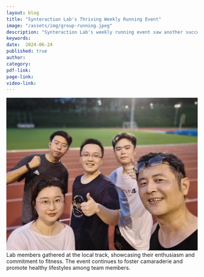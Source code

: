 ```yaml
---
layout: blog
title: "Synteraction Lab's Thriving Weekly Running Event"
image: "/assets/img/group-running.jpeg"
description: "Synteraction Lab's weekly running event saw another successful turnout this Thursday"
keywords: 
date:  2024-06-24
published: true
author:
category:
pdf-link:
page-link:
video-link:
---
```

![ ](/assets/img/group-running.jpeg " ")
Lab members gathered at the local track, showcasing their enthusiasm and commitment to fitness. The event continues to foster camaraderie and promote healthy lifestyles among team members.
